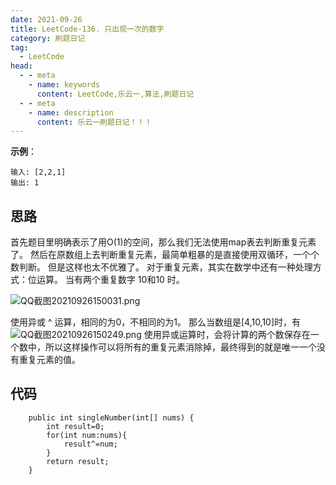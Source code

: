 ```yaml
---
date: 2021-09-26
title: LeetCode-136. 只出现一次的数字
category: 刷题日记
tag:
  - LeetCode
head:
  - - meta
    - name: keywords
      content: LeetCode,乐云一,算法,刷题日记
  - - meta
    - name: description
      content: 乐云一刷题日记！！！
---
```

**示例**：
```
输入: [2,2,1]
输出: 1
```
## 思路
首先题目里明确表示了用O(1)的空间，那么我们无法使用map表去判断重复元素了。
然后在原数组上去判断重复元素，最简单粗暴的是直接使用双循环，一个个数判断。
但是这样也太不优雅了。
对于重复元素，其实在数学中还有一种处理方式：位运算。
当有两个重复数字 10和10 时。

![QQ截图20210926150031.png](https://leyunone-img.oss-cn-hangzhou.aliyuncs.com/image/2021-09-26/QQ截图20210926150031.png)

使用异或 ^ 运算，相同的为0，不相同的为1。
那么当数组是[4,10,10]时，有
![QQ截图20210926150249.png](https://leyunone-img.oss-cn-hangzhou.aliyuncs.com/image/2021-09-26/QQ截图20210926150249.png)
使用异或运算时，会将计算的两个数保存在一个数中，所以这样操作可以将所有的重复元素消除掉，最终得到的就是唯一一个没有重复元素的值。
## 代码
```
    public int singleNumber(int[] nums) {
        int result=0;
        for(int num:nums){
            result^=num;
        }
        return result;
    }
```
